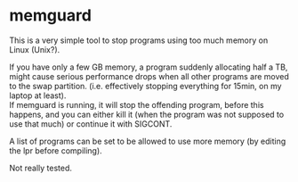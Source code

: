 memguard
============

This is a very simple tool to stop programs using too much memory on Linux (Unix?).

If you have only a few GB memory, a program suddenly allocating half a TB, might cause serious performance drops when all other programs are moved to the swap partition. (i.e. effectively stopping everything for 15min, on my laptop at least).  
If memguard is running, it will stop the offending program, before this happens, and you can either kill it (when the program was not supposed to use that much) or continue it with SIGCONT.

A list of programs can be set to be allowed to use more memory (by editing the lpr before compiling).

Not really tested.

